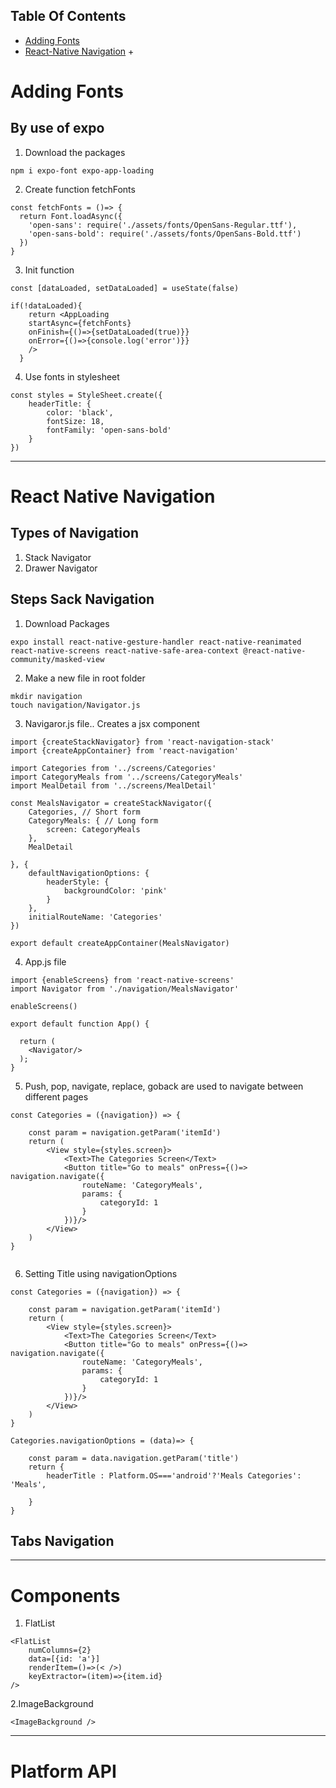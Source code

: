 ## Table Of Contents
- [Adding Fonts](#adding-fonts)
- [React-Native Navigation](#react-native-navigation)
    + 

# Adding Fonts

## By use of expo

1. Download the packages
```
npm i expo-font expo-app-loading
```
2. Create function fetchFonts
```
const fetchFonts = ()=> {
  return Font.loadAsync({
    'open-sans': require('./assets/fonts/OpenSans-Regular.ttf'),
    'open-sans-bold': require('./assets/fonts/OpenSans-Bold.ttf')
  })
}
```
3. Init function
```
const [dataLoaded, setDataLoaded] = useState(false)

if(!dataLoaded){
    return <AppLoading 
    startAsync={fetchFonts} 
    onFinish={()=>{setDataLoaded(true)}}
    onError={()=>{console.log('error')}}
    />
  }
```
4. Use fonts in stylesheet
```
const styles = StyleSheet.create({
    headerTitle: {
        color: 'black',
        fontSize: 18,
        fontFamily: 'open-sans-bold'
    }
})
```

______________________

# React Native Navigation

## Types of Navigation

1. Stack Navigator
2. Drawer Navigator

## Steps Sack Navigation

1. Download Packages
```
expo install react-native-gesture-handler react-native-reanimated react-native-screens react-native-safe-area-context @react-native-community/masked-view
```
2. Make a new file in root folder
```
mkdir navigation
touch navigation/Navigator.js
```

3. Navigaror.js file.. Creates a jsx component
```
import {createStackNavigator} from 'react-navigation-stack'
import {createAppContainer} from 'react-navigation'

import Categories from '../screens/Categories'
import CategoryMeals from '../screens/CategoryMeals'
import MealDetail from '../screens/MealDetail'

const MealsNavigator = createStackNavigator({
    Categories, // Short form
    CategoryMeals: { // Long form
        screen: CategoryMeals
    },
    MealDetail

}, {
    defaultNavigationOptions: {
        headerStyle: {
            backgroundColor: 'pink'
        }
    },
    initialRouteName: 'Categories'
})

export default createAppContainer(MealsNavigator)
```
4. App.js file
```
import {enableScreens} from 'react-native-screens'
import Navigator from './navigation/MealsNavigator'

enableScreens()

export default function App() {

  return (
    <Navigator/>
  );
}
```

5. Push, pop, navigate, replace, goback are used to navigate between different pages
```
const Categories = ({navigation}) => {

    const param = navigation.getParam('itemId')
    return (
        <View style={styles.screen}>
            <Text>The Categories Screen</Text>
            <Button title="Go to meals" onPress={()=> navigation.navigate({
                routeName: 'CategoryMeals',
                params: {
                    categoryId: 1
                }
            })}/>
        </View>
    )
}


```

6. Setting Title using navigationOptions
```
const Categories = ({navigation}) => {

    const param = navigation.getParam('itemId')
    return (
        <View style={styles.screen}>
            <Text>The Categories Screen</Text>
            <Button title="Go to meals" onPress={()=> navigation.navigate({
                routeName: 'CategoryMeals',
                params: {
                    categoryId: 1
                }
            })}/>
        </View>
    )
}

Categories.navigationOptions = (data)=> {

    const param = data.navigation.getParam('title')
    return {
        headerTitle : Platform.OS==='android'?'Meals Categories': 'Meals',
        
    }
}
```

## Tabs Navigation


__________________________
# Components
1. FlatList
```
<FlatList 
    numColumns={2} 
    data=[{id: 'a'}] 
    renderItem=()=>(< />) 
    keyExtractor=(item)=>{item.id}
/>
```

2.ImageBackground
```
<ImageBackground />
```

__________________________

# Platform API
